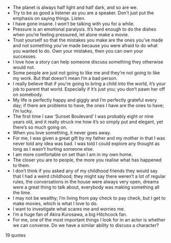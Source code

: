  - The planet is always half light and half dark, and so are we.
 - Try to be as good a listener as you are a speaker. Don’t just put the emphasis on saying things. Listen.
 - I have gone insane. I won’t be talking with you for a while.
 - Pressure is an emotional paralysis. It’s hard enough to do the dishes when you’re feeling pressured, let alone make a movie.
 - Trust yourself so that the mistakes you make are the ones you’ve made and not something you’ve made because you were afraid to do what you wanted to do. Own your mistakes, then you can own your successes.
 - I love how a story can help someone discuss something they otherwise would not.
 - Some people are just not going to like me and they’re not going to like my work. But that doesn’t mean I’m a bad person.
 - I really believe that if you’re going to bring a child into the world, it’s your job to parent that world. Especially if it’s just you; you don’t pawn her off on somebody.
 - My life is perfectly happy and giggly and I’m perfectly grateful every day; if there are problems to have, the ones I have are the ones to have; I’m lucky.
 - The first time I saw ‘Sunset Boulevard’ I was probably eight or nine years old, and it really struck me how it’s so simply put and elegant, yet there’s so much going on.
 - When you love something, it never goes away.
 - For me, I was given a great gift by my father and my mother in that I was never told any idea was bad. I was told I could explore any thought as long as I wasn’t hurting someone else.
 - I am more comfortable on set than I am in my own home.
 - The closer you are to people, the more you realise what has happened to them.
 - I don’t think if you asked any of my childhood friends they would say that I had a weird childhood; they might say there weren’t a lot of regular rules, the conversations in the house were always very open, dreams were a great thing to talk about, everybody was making something all the time.
 - I may not be wealthy; I’m living from pay check to pay check, but I get to make movies, which is what I love to do.
 - I want to investigate what scares me and worries me.
 - I’m a huge fan of Akira Kurosawa, a big Hitchcock fan.
 - For me, one of the most important things I look for in an actor is whether we can converse. Do we have a similar ability to discuss a character?

19 quotes